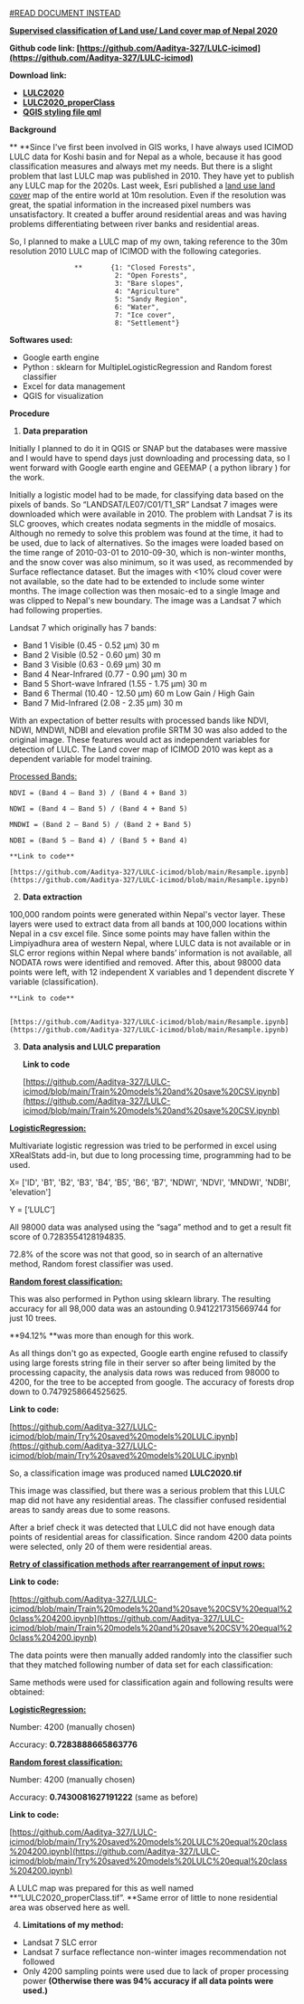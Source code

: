 
[#READ DOCUMENT INSTEAD](https://docs.google.com/document/d/1WrrvFsWA7uIFNEHje52xQ6dRn_byJ0B1QBm3uoUevFc/edit?usp=sharing)


**<span style="text-decoration:underline;">Supervised classification of Land use/ Land cover map of Nepal 2020</span>**

**Github code link:  [https://github.com/Aaditya-327/LULC-icimod](https://github.com/Aaditya-327/LULC-icimod)**

**Download link:**



* **[LULC2020](https://github.com/Aaditya-327/LULC-icimod/blob/main/LULC2020.zip)**
* **[LULC2020_properClass](https://github.com/Aaditya-327/LULC-icimod/blob/main/LULC2020_properClass.zip)**
* **[QGIS styling file qml](https://github.com/Aaditya-327/LULC-icimod/blob/main/ICIMOD_colorCoding.qml)**

**Background**

**	**Since I've first been involved in GIS works, I have always used ICIMOD LULC data for Koshi basin and for Nepal as a whole, because it has good classification measures and always met my needs. But there is a slight problem that last LULC map was published in 2010. They have yet to publish any LULC map for the 2020s. Last week, Esri published a [land use land cover](https://www.arcgis.com/home/item.html?id=d6642f8a4f6d4685a24ae2dc0c73d4ac) map of the entire world at 10m resolution. Even if the resolution was great, the spatial information in the increased pixel numbers was unsatisfactory. It created a buffer around residential areas and was having problems differentiating between river banks and residential areas. 

So, I planned to make a LULC map of my own, taking reference to the 30m resolution 2010 LULC map of ICIMOD with the following categories.


                    **       {1: "Closed Forests",
                              2: "Open Forests",
                              3: "Bare slopes",
                              4: "Agriculture"
                              5: "Sandy Region",
                              6: "Water",
                              7: "Ice cover",
                              8: "Settlement"}

**Softwares used:**



* Google earth engine
* Python : sklearn for MultipleLogisticRegression and Random forest classifier
* Excel for data management
* QGIS for visualization

**Procedure**



1. **Data preparation**

Initially I planned to do it in QGIS or SNAP but the databases were massive and I would have to spend days just downloading and processing data, so I went forward with Google earth engine and GEEMAP ( a python library ) for the work.

Initially a logistic model had to be made, for classifying data based on the pixels of bands. So  “LANDSAT/LE07/C01/T1_SR” Landsat 7 images were downloaded which were available in 2010. The problem with Landsat 7 is its SLC grooves, which creates nodata segments in the middle of mosaics. Although no remedy to solve this problem was found at the time, it had to be used, due to lack of alternatives. So the images were loaded based on the time range of 2010-03-01 to 2010-09-30, which is non-winter months, and the snow cover was also minimum, so it was used, as recommended by Surface reflectance dataset. But the images with &lt;10% cloud cover were not available, so the date had to be extended to include some winter months. The image collection was then mosaic-ed to a single Image and was clipped to Nepal's new boundary. The image was a Landsat 7 which had following properties.

Landsat 7 which originally has 7 bands:



* Band 1 Visible (0.45 - 0.52 µm) 30 m
* Band 2 Visible (0.52 - 0.60 µm) 30 m
* Band 3 Visible (0.63 - 0.69 µm) 30 m
* Band 4 Near-Infrared (0.77 - 0.90 µm) 30 m
* Band 5 Short-wave Infrared (1.55 - 1.75 µm) 30 m
* Band 6 Thermal (10.40 - 12.50 µm) 60 m Low Gain / High Gain
* Band 7 Mid-Infrared (2.08 - 2.35 µm) 30 m

With an expectation of better results with processed bands like NDVI, NDWI, MNDWI, NDBI and elevation profile SRTM 30 was also added to the original image. These features would act as independent variables for detection of LULC. The Land cover map of ICIMOD 2010 was kept as a dependent variable for model training.

<span style="text-decoration:underline;">Processed Bands:</span>


    NDVI = (Band 4 – Band 3) / (Band 4 + Band 3)

    NDWI = (Band 4 – Band 5) / (Band 4 + Band 5)

    MNDWI = (Band 2 – Band 5) / (Band 2 + Band 5)

    NDBI = (Band 5 – Band 4) / (Band 5 + Band 4)
    
    **Link to code**
    
    [https://github.com/Aaditya-327/LULC-icimod/blob/main/Resample.ipynb](https://github.com/Aaditya-327/LULC-icimod/blob/main/Resample.ipynb)



2. **Data extraction**

100,000 random points were generated within Nepal's vector layer. These layers were used to extract data from all bands at 100,000 locations within Nepal in a csv excel file. Since some points may have fallen within the Limpiyadhura area of western Nepal, where LULC data is not available or in SLC error regions within Nepal where bands’ information is not available, all NODATA rows were identified and removed. After this, about 98000 data points were left, with 12 independent X variables and 1 dependent discrete Y variable (classification).


    **Link to code**


    [https://github.com/Aaditya-327/LULC-icimod/blob/main/Resample.ipynb](https://github.com/Aaditya-327/LULC-icimod/blob/main/Resample.ipynb)



3. **Data analysis and LULC preparation**

    **Link to code**


    [https://github.com/Aaditya-327/LULC-icimod/blob/main/Train%20models%20and%20save%20CSV.ipynb](https://github.com/Aaditya-327/LULC-icimod/blob/main/Train%20models%20and%20save%20CSV.ipynb)


**<span style="text-decoration:underline;">LogisticRegression:</span>**

Multivariate logistic regression was tried to be performed in excel using XRealStats add-in, but due to long processing time, programming had to be used. 

X= ['ID', 'B1', 'B2', 'B3', 'B4', 'B5', 'B6', 'B7', 'NDWI', 'NDVI', 'MNDWI', 'NDBI', 'elevation']

Y = [‘LULC’]

All 98000 data was analysed using the “saga” method and to get a result fit score of 0.7283554128194835. 

72.8% of the score was not that good, so in search of an alternative method, Random forest classifier was used.

**<span style="text-decoration:underline;">Random forest classification:</span>**

This was also performed in Python using sklearn library. The resulting accuracy for all 98,000 data was an astounding 0.9412217315669744 for just 10 trees.

**94.12% **was more than enough for this work. 

As all things don't go as expected, Google earth engine refused to classify using large forests string file in their server so after being limited by the processing capacity, the analysis data rows was reduced from 98000 to 4200, for the tree to be accepted from google. The accuracy of forests drop down to 0.7479258664525625.

**Link to code:**

[https://github.com/Aaditya-327/LULC-icimod/blob/main/Try%20saved%20models%20LULC.ipynb](https://github.com/Aaditya-327/LULC-icimod/blob/main/Try%20saved%20models%20LULC.ipynb)

So, a classification image was produced named **LULC2020.tif**

This image was classified, but there was a serious problem that this LULC map did not have any residential areas. The classifier confused residential areas to sandy areas due to some reasons.

After a brief check it was detected that LULC did not have enough data points of residential areas for classification. Since random 4200 data points were selected, only 20 of them were residential areas. 



**<span style="text-decoration:underline;">Retry of classification methods after rearrangement of input rows:</span>**

**Link to code:**

[https://github.com/Aaditya-327/LULC-icimod/blob/main/Train%20models%20and%20save%20CSV%20equal%20class%204200.ipynb](https://github.com/Aaditya-327/LULC-icimod/blob/main/Train%20models%20and%20save%20CSV%20equal%20class%204200.ipynb)

The data points were then manually added randomly into the classifier such that they matched following number of data set for each classification:



Same methods were used for classification again and following results were obtained:

**<span style="text-decoration:underline;">LogisticRegression:</span>**

Number: 4200 (manually chosen)

Accuracy: **0.7283888665863776**

**<span style="text-decoration:underline;">Random forest classification:</span>**

Number: 4200 (manually chosen)

Accuracy: **0.7430081627191222** (same as before)

**Link to code:**

[https://github.com/Aaditya-327/LULC-icimod/blob/main/Try%20saved%20models%20LULC%20equal%20class%204200.ipynb](https://github.com/Aaditya-327/LULC-icimod/blob/main/Try%20saved%20models%20LULC%20equal%20class%204200.ipynb)

A LULC map was prepared for this as well named **“LULC2020_properClass.tif”. **Same error of little to none residential area was observed here as well.



4. **Limitations of my method:**
* Landsat 7 SLC error
* Landsat 7 surface reflectance non-winter images recommendation not followed
* Only 4200 sampling points were used due to lack of proper processing power **(Otherwise there was 94% accuracy if all data points were used.)**
